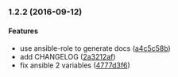 <a name="1.2.2"></a>
### 1.2.2 (2016-09-12)


#### Features

*   use ansible-role to generate docs ([a4c5c58b](https://github.com/weareinteractive/ansible-git/commit/a4c5c58b3234ee907a6d2a66a11b610795ba568a))
*   add CHANGELOG ([2a3212af](https://github.com/weareinteractive/ansible-git/commit/2a3212aff8f904a86bb0c73c353a8802a66f39f4))
*   fix ansible 2 variables ([4777d3f6](https://github.com/weareinteractive/ansible-git/commit/4777d3f6f6289a6e1835c75071a95d5e2cafc338))



